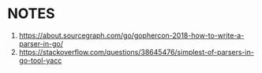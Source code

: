# NOTES

1. https://about.sourcegraph.com/go/gophercon-2018-how-to-write-a-parser-in-go/
2. https://stackoverflow.com/questions/38645476/simplest-of-parsers-in-go-tool-yacc